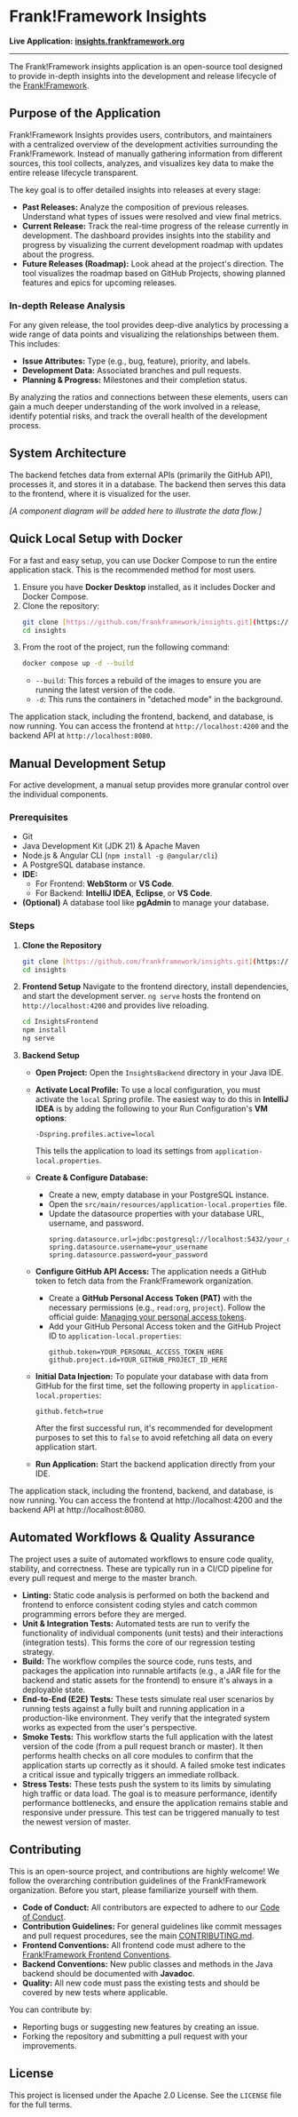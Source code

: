 # Frank!Framework Insights

**Live Application:** [**insights.frankframework.org**](https://insights.frankframework.org)

---

The Frank!Framework insights application is an open-source tool designed to provide in-depth insights into the development and release lifecycle of the [Frank!Framework](https://github.com/frankframework/frankframework).

## Purpose of the Application

Frank!Framework Insights provides users, contributors, and maintainers with a centralized overview of the development activities surrounding the Frank!Framework. Instead of manually gathering information from different sources, this tool collects, analyzes, and visualizes key data to make the entire release lifecycle transparent.

The key goal is to offer detailed insights into releases at every stage:

* **Past Releases:** Analyze the composition of previous releases. Understand what types of issues were resolved and view final metrics.
* **Current Release:** Track the real-time progress of the release currently in development. The dashboard provides insights into the stability and progress by visualizing the current development roadmap with updates about the progress.
* **Future Releases (Roadmap):** Look ahead at the project's direction. The tool visualizes the roadmap based on GitHub Projects, showing planned features and epics for upcoming releases.

### In-depth Release Analysis

For any given release, the tool provides deep-dive analytics by processing a wide range of data points and visualizing the relationships between them. This includes:
* **Issue Attributes:** Type (e.g., bug, feature), priority, and labels.
* **Development Data:** Associated branches and pull requests.
* **Planning & Progress:** Milestones and their completion status.

By analyzing the ratios and connections between these elements, users can gain a much deeper understanding of the work involved in a release, identify potential risks, and track the overall health of the development process.

## System Architecture

The backend fetches data from external APIs (primarily the GitHub API), processes it, and stores it in a database. The backend then serves this data to the frontend, where it is visualized for the user.

*[A component diagram will be added here to illustrate the data flow.]*

## Quick Local Setup with Docker

For a fast and easy setup, you can use Docker Compose to run the entire application stack. This is the recommended method for most users.

1.  Ensure you have **Docker Desktop** installed, as it includes Docker and Docker Compose.
2.  Clone the repository:
    ```bash
    git clone [https://github.com/frankframework/insights.git](https://github.com/frankframework/insights.git)
    cd insights
    ```
3.  From the root of the project, run the following command:
    ```bash
    docker compose up -d --build
    ```
    * `--build`: This forces a rebuild of the images to ensure you are running the latest version of the code.
    * `-d`: This runs the containers in "detached mode" in the background.

The application stack, including the frontend, backend, and database, is now running. You can access the frontend at `http://localhost:4200` and the backend API at `http://localhost:8080`.

## Manual Development Setup

For active development, a manual setup provides more granular control over the individual components.

### Prerequisites

* Git
* Java Development Kit (JDK 21) & Apache Maven
* Node.js & Angular CLI (`npm install -g @angular/cli`)
* A PostgreSQL database instance.
* **IDE:**
    * For Frontend: **WebStorm** or **VS Code**.
    * For Backend: **IntelliJ IDEA**, **Eclipse**, or **VS Code**.
* **(Optional)** A database tool like **pgAdmin** to manage your database.

### Steps

1.  **Clone the Repository**
    ```bash
    git clone [https://github.com/frankframework/insights.git](https://github.com/frankframework/insights.git)
    cd insights
    ```

2.  **Frontend Setup**
    Navigate to the frontend directory, install dependencies, and start the development server. `ng serve` hosts the frontend on `http://localhost:4200` and provides live reloading.
    ```bash
    cd InsightsFrontend
    npm install
    ng serve
    ```

3.  **Backend Setup**
    * **Open Project:** Open the `InsightsBackend` directory in your Java IDE.
    * **Activate Local Profile:** To use a local configuration, you must activate the `local` Spring profile. The easiest way to do this in **IntelliJ IDEA** is by adding the following to your Run Configuration's **VM options**:
        ```
        -Dspring.profiles.active=local
        ```
      This tells the application to load its settings from `application-local.properties`.

    * **Create & Configure Database:**
        * Create a new, empty database in your PostgreSQL instance.
        * Open the `src/main/resources/application-local.properties` file.
        * Update the datasource properties with your database URL, username, and password.
            ```properties
            spring.datasource.url=jdbc:postgresql://localhost:5432/your_database_name
            spring.datasource.username=your_username
            spring.datasource.password=your_password
            ```

    * **Configure GitHub API Access:**
      The application needs a GitHub token to fetch data from the Frank!Framework organization.
        * Create a **GitHub Personal Access Token (PAT)** with the necessary permissions (e.g., `read:org`, `project`). Follow the official guide: [Managing your personal access tokens](https://docs.github.com/en/authentication/keeping-your-account-and-data-secure/managing-your-personal-access-tokens).
        * Add your GitHub Personal Access token and the GitHub Project ID to `application-local.properties`:
            ```properties
            github.token=YOUR_PERSONAL_ACCESS_TOKEN_HERE
            github.project.id=YOUR_GITHUB_PROJECT_ID_HERE
            ```

    * **Initial Data Injection:**
      To populate your database with data from GitHub for the first time, set the following property in `application-local.properties`:
        ```properties
        github.fetch=true
        ```
      After the first successful run, it's recommended for development purposes to set this to `false` to avoid refetching all data on every application start.

    * **Run Application:** Start the backend application directly from your IDE.

The application stack, including the frontend, backend, and database, is now running. You can access the frontend at http://localhost:4200 and the backend API at http://localhost:8080.

## Automated Workflows & Quality Assurance

The project uses a suite of automated workflows to ensure code quality, stability, and correctness. These are typically run in a CI/CD pipeline for every pull request and merge to the master branch.

* **Linting:** Static code analysis is performed on both the backend and frontend to enforce consistent coding styles and catch common programming errors before they are merged.
* **Unit & Integration Tests:** Automated tests are run to verify the functionality of individual components (unit tests) and their interactions (integration tests). This forms the core of our regression testing strategy.
* **Build:** The workflow compiles the source code, runs tests, and packages the application into runnable artifacts (e.g., a JAR file for the backend and static assets for the frontend) to ensure it's always in a deployable state.
* **End-to-End (E2E) Tests:** These tests simulate real user scenarios by running tests against a fully built and running application in a production-like environment. They verify that the integrated system works as expected from the user's perspective.
* **Smoke Tests:** This workflow starts the full application with the latest version of the code (from a pull request branch or master). It then performs health checks on all core modules to confirm that the application starts up correctly as it should. A failed smoke test indicates a critical issue and typically triggers an immediate rollback.
* **Stress Tests:** These tests push the system to its limits by simulating high traffic or data load. The goal is to measure performance, identify performance bottlenecks, and ensure the application remains stable and responsive under pressure. This test can be triggered manually to test the newest version of master.

## Contributing

This is an open-source project, and contributions are highly welcome! We follow the overarching contribution guidelines of the Frank!Framework organization. Before you start, please familiarize yourself with them.

* **Code of Conduct:** All contributors are expected to adhere to our [Code of Conduct](https://github.com/frankframework/frankframework/blob/master/CODE_OF_CONDUCT.md).
* **Contribution Guidelines:** For general guidelines like commit messages and pull request procedures, see the main [CONTRIBUTING.md](https://github.com/frankframework/frankframework/blob/master/CONTRIBUTING.md).
* **Frontend Conventions:** All frontend code must adhere to the [Frank!Framework Frontend Conventions](https://github.com/frankframework/frontend-conventions).
* **Backend Conventions:** New public classes and methods in the Java backend should be documented with **Javadoc**.
* **Quality:** All new code must pass the existing tests and should be covered by new tests where applicable.

You can contribute by:
* Reporting bugs or suggesting new features by creating an issue.
* Forking the repository and submitting a pull request with your improvements.

## License

This project is licensed under the Apache 2.0 License. See the `LICENSE` file for the full terms.